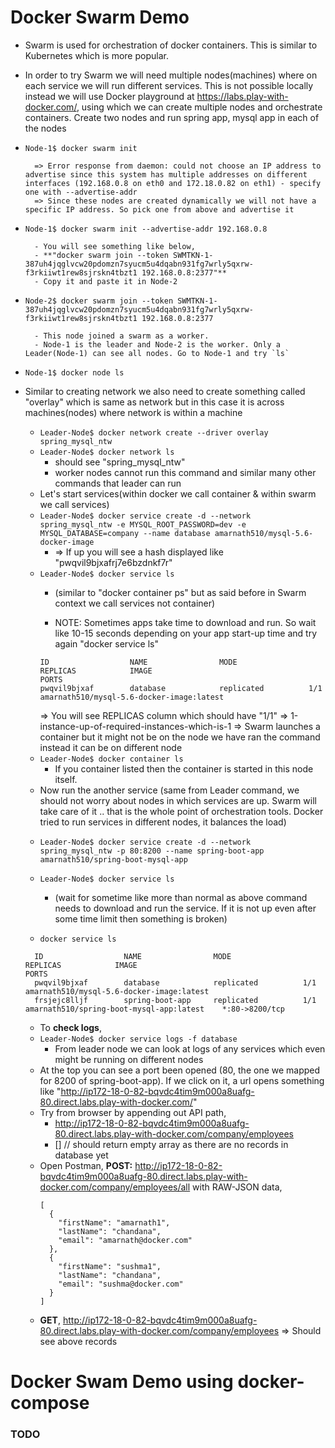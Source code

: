 # Docker Swarm Demo
- Swarm is used for orchestration of docker containers. This is similar to Kubernetes which is more popular.
- In order to try Swarm we will need multiple nodes(machines) where on each service we will run different services. This is not possible locally instead we will use Docker playground at https://labs.play-with-docker.com/, using which we can create multiple nodes and orchestrate containers. Create two nodes and run spring app, mysql app in each of the nodes
- `Node-1$ docker swarm init`

        => Error response from daemon: could not choose an IP address to advertise since this system has multiple addresses on different interfaces (192.168.0.8 on eth0 and 172.18.0.82 on eth1) - specify one with --advertise-addr
        => Since these nodes are created dynamically we will not have a specific IP address. So pick one from above and advertise it
- `Node-1$ docker swarm init --advertise-addr 192.168.0.8`

        - You will see something like below,
        - **"docker swarm join --token SWMTKN-1-387uh4jqglvcw20pdomzn7syucm5u4dqabn931fg7wrly5qxrw-f3rkiiwt1rew8sjrskn4tbzt1 192.168.0.8:2377"**
        - Copy it and paste it in Node-2
- `Node-2$ docker swarm join --token SWMTKN-1-387uh4jqglvcw20pdomzn7syucm5u4dqabn931fg7wrly5qxrw-f3rkiiwt1rew8sjrskn4tbzt1 192.168.0.8:2377`

        - This node joined a swarm as a worker.
        - Node-1 is the leader and Node-2 is the worker. Only a Leader(Node-1) can see all nodes. Go to Node-1 and try `ls`
- `Node-1$ docker node ls`
- Similar to creating network we also need to create something called "overlay" which is same as network but in this case it is across machines(nodes) where network is within a machine
  
  - `Leader-Node$ docker network create --driver overlay spring_mysql_ntw`
  - `Leader-Node$ docker network ls`  
       - should see "spring_mysql_ntw"
       - worker nodes cannot run this command and similar many other commands that leader can run
  - Let's start services(within docker we call container & within swarm we call services)
  - `Leader-Node$ docker service create -d --network spring_mysql_ntw -e MYSQL_ROOT_PASSWORD=dev -e MYSQL_DATABASE=company --name database amarnath510/mysql-5.6-docker-image`
    - => If up you will see a hash displayed like "pwqvil9bjxafrj7e6bzdnkf7r"
  - `Leader-Node$ docker service ls`
    - (similar to "docker container ps" but as said before in Swarm context we call services not container)

    - NOTE: Sometimes apps take time to download and run. So wait like 10-15 seconds depending on your app start-up time and try again "docker service ls" 
    ```
    ID                  NAME                MODE                REPLICAS            IMAGE                                       PORTS
    pwqvil9bjxaf        database            replicated          1/1                 amarnath510/mysql-5.6-docker-image:latest   
    ```
    => You will see REPLICAS column which should have "1/1" => 1-instance-up-of-required-instances-which-is-1
    => Swarm launches a container but it might not be on the node we have ran the command instead it can be on different node
  - `Leader-Node$ docker container ls` 
    - If you container listed then the container is started in this node itself.
  - Now run the another service (same from Leader command, we should not worry about nodes in which services are up. Swarm will take care of it .. that is the whole point of orchestration tools. Docker tried to run services in different nodes, it balances the load)
  * `Leader-Node$ docker service create -d --network spring_mysql_ntw -p 80:8200 --name spring-boot-app amarnath510/spring-boot-mysql-app`
  * `Leader-Node$ docker service ls` 
  
    - (wait for sometime like more than normal as above command needs to download and run the service. If it is not up even after some time limit then something is broken)
  * `docker service ls`
  
  ```
    ID                  NAME                MODE                REPLICAS            IMAGE                                       PORTS
    pwqvil9bjxaf        database            replicated          1/1                 amarnath510/mysql-5.6-docker-image:latest   
    frsjejc8lljf        spring-boot-app     replicated          1/1                 amarnath510/spring-boot-mysql-app:latest    *:80->8200/tcp
    ```
  * To **check logs**,
  
  - `Leader-Node$ docker service logs -f database`
     - From leader node we can look at logs of any services which even might be running on different nodes
  * At the top you can see a port been opened (80, the one we mapped for 8200 of spring-boot-app). If we click on it, a url opens something like "http://ip172-18-0-82-bqvdc4tim9m000a8uafg-80.direct.labs.play-with-docker.com/"
  * Try from browser by appending out API path, 
    - http://ip172-18-0-82-bqvdc4tim9m000a8uafg-80.direct.labs.play-with-docker.com/company/employees
    - [] // should return empty array as there are no records in database yet
  * Open Postman, **POST:** http://ip172-18-0-82-bqvdc4tim9m000a8uafg-80.direct.labs.play-with-docker.com/company/employees/all
    with RAW-JSON data,
    ```
    [
      {
        "firstName": "amarnath1",
        "lastName": "chandana",
        "email": "amarnath@docker.com"
      },
      {
        "firstName": "sushma1",
        "lastName": "chandana",
        "email": "sushma@docker.com"
      }
    ]
    ```
  * **GET**, http://ip172-18-0-82-bqvdc4tim9m000a8uafg-80.direct.labs.play-with-docker.com/company/employees
    => Should see above records 



# Docker Swam Demo using docker-compose

### TODO
